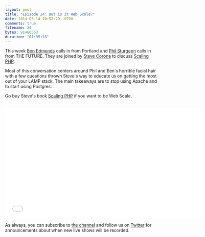 ```yaml
---
layout: post
title: "Episode 24: But is it Web Scale?"
date: 2014-05-14 10:52:29 -0700
comments: true
filename: 24
bytes: 91460563
duration: "01:35:18"
---
```


This week [Ben Edmunds](http://benedmunds.com) calls in from Portland and [Phil Sturgeon](http://philsturgeon.co.uk) calls in from THE FUTURE.  They are joined by [Steve Corona](http://stevecorona.com/) to discuss [Scaling PHP](https://www.scalingphpbook.com/).

Most of this conversation centers around Phil and Ben's horrible facial hair with a few questions thrown Steve's way to educate us on getting the most out of your LAMP stack.  The main takeaways are to stop using Apache and to start using Postgres.

Go buy Steve's book [Scaling PHP](https://www.scalingphpbook.com/) if you want to be Web Scale.

<br />

<iframe width="640" height="360" src="//www.youtube.com/embed/9MEpiUu-E48" frameborder="0" allowfullscreen></iframe>

As always, you can subscribe to [the channel](https://www.youtube.com/channel/UCepVwe7RrxE7Zv3kytUfcKw) and follow us on [Twitter](https://twitter.com/phptownhall) for announcements about when new live shows will be recorded.
